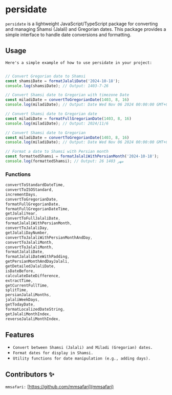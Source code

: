 # persidate

`persidate` is a lightweight JavaScript/TypeScript package for converting and managing Shamsi (Jalali) and Gregorian dates. This package provides a simple interface to handle date conversions and formatting.

## Usage
`Here's a simple example of how to use persidate in your project:`

```javascript

// Convert Gregorian date to Shamsi
const shamsiDate = formatJalaliDate('2024-10-18');
console.log(shamsiDate); // Output: 1403-7-26 

// Convert Shamsi date to Gregorian with timezone Date
const miladiDate = convertToGregorianDate(1403, 8, 16)
console.log(miladiDate); // Output: Date Wed Nov 06 2024 00:00:00 GMT+0330 (Iran Standard Time)

// Convert Shamsi date to Gregorian date
const miladiDate = formatFullGregorianDate(1403, 8, 16)
console.log(miladiDate); // Output: 2024/11/6

// Convert Shamsi date to Gregorian
const miladiDate = convertToGregorianDate(1403, 8, 16)
console.log(miladiDate); // Output: Date Wed Nov 06 2024 00:00:00 GMT+0330 (Iran Standard Time)

// Format a date to Shamsi with Persian month
const formattedShamsi = formatJalaliWithPersianMonth('2024-10-18');
console.log(formattedShamsi); // Output: 26 مهر 1403
```
### Functions

```javascript
convertToStandardDateTime,      
convertToISOStandard,           
incrementDays,             
convertToGregorianDate,        
formatFullGregorianDate,       
formatFullGregorianDateTime,   
getJalaliYear,              
convertToFullJalaliDate,      
formatJalaliWithPersianMonth,   
convertToJalaliDay,           
getJalaliDayNumber,      
convertToJalaliWithPersianMonthAndDay, 
convertToJalaliMonth,          
convertToJalaliMonth,          
formatJalaliDate, 
formatJalaliDateWithPadding,
getPersianMonthAndDayJalali,   
getDetailedJalaliDate,         
isDateBefore,                
calculateDateDifference,       
extractTime,                   
getCurrentFullTime,            
splitTime,                     
persianJalaliMonths,           
jalaliWeekDays,             
getTodayDate,            
formatLocalizedDateString, 
getJalaliMonthIndex,        
reverseJalaliMonthIndex,  
```

## Features

- `Convert between Shamsi (Jalali) and Miladi (Gregorian) dates.`
- `Format dates for display in Shamsi.`
- `Utility functions for date manipulation (e.g., adding days).`

## Contributors ✨

`mmsafari:` [https://github.com/mmsafari](mmsafari)
